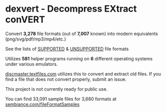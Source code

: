 # dexvert - **D**ecompress **EX**tract con**VERT**
Convert **3,278** file formats (out of **7,007** known) into modern equivalents (png/svg/pdf/mp3/mp4/etc.)

See the lists of [SUPPORTED](SUPPORTED.md) & [UNSUPPORTED](UNSUPPORTED.md) file formats

Utilizes **581** helper programs running on **6** different operating systems under various emulators.

[discmaster.textfiles.com](http://discmaster.textfiles.com/) utilizes this to convert and extract old files. If you find a file that does not convert properly, submit an issue.

This project is not currently ready for public use.

You can find 33,091 sample files for 3,680 formats at [sembiance.com/fileFormatSamples](https://sembiance.com/fileFormatSamples/)
